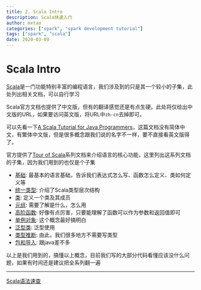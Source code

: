 ```yaml
---
title: 2. Scala Intro
description: Scala快速入门
author: mxtao
categories: ["spark", "spark development tutorial"]
tags: ["spark", "scala"]
date: 2020-03-09
---
```


# Scala Intro

[Scala](https://scala-lang.org)是一门功能特别丰富的编程语言，我们涉及到的只是其一个较小的子集，此处列出相关文档，可以自行学习

Scala官方文档也提供了中文版，但有的翻译感觉还是有点生硬。此处将仅给出中文版的URL，如果要访问英文版，将URL中`zh-cn`去掉即可。

可以先看一下[A Scala Tutorial for Java Programmers](https://docs.scala-lang.org/tutorials/scala-for-java-programmers.html)，这篇文档没有简体中文，有繁体中文版，但是很多概念跟我们说的名字不一样，要不直接看英文版得了。

官方提供了[Tour of Scala](https://docs.scala-lang.org/zh-cn/tour/tour-of-scala.html)系列文档来介绍语言的核心功能，这里列出这系列文档的子集，因为我们用到的也仅是个子集

+ [基础](https://docs.scala-lang.org/zh-cn/tour/basics.html): 最基本的语言基础，告诉我们表达式怎么写、函数怎么定义、类如何定义等
+ [统一类型](https://docs.scala-lang.org/zh-cn/tour/unified-types.html): 介绍了Scala类型层次结构
+ [类](https://docs.scala-lang.org/zh-cn/tour/classes.html): 定义一个类及其成员
+ [元组](https://docs.scala-lang.org/zh-cn/tour/tuples.html): 需要了解是什么，怎么用
+ [高阶函数](https://docs.scala-lang.org/zh-cn/tour/higher-order-functions.html): 好像有点厉害，只要能理解了函数可以作为参数和返回值即可
+ [单例对象](https://docs.scala-lang.org/zh-cn/tour/singleton-objects.html): 这个概念最好搞明白
+ [泛型类](https://docs.scala-lang.org/zh-cn/tour/generic-classes.html): 泛型使用
+ [类型推断](https://docs.scala-lang.org/zh-cn/tour/type-inference.html): 由此，我们很多地方不需要写类型
+ [包和导入](https://docs.scala-lang.org/zh-cn/tour/packages-and-imports.html): 跟java差不多

以上是我们用到的，搞懂以上概念，目前我们写的大部分代码看懂应该没什么问题，如果有时间还是建议把全系列翻一遍

---

[Scala语法速查](https://docs.scala-lang.org/zh-cn/cheatsheets/index.html)